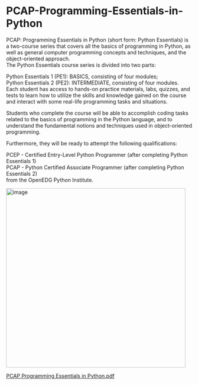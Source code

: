 # PCAP-Programming-Essentials-in-Python
PCAP: Programming Essentials in Python (short form: Python Essentials) is a two-course series that covers all the basics of programming in Python, as well as general computer programming concepts and techniques, and the object-oriented approach.<br>
The Python Essentials course series is divided into two parts:<br>

Python Essentials 1 (PE1): BASICS, consisting of four modules;<br>
Python Essentials 2 (PE2): INTERMEDIATE, consisting of four modules.<br>
Each student has access to hands-on practice materials, labs, quizzes, and tests to learn how to utilize the skills and knowledge gained on the course and interact with some real-life programming tasks and situations.<br>

Students who complete the course will be able to accomplish coding tasks related to the basics of programming in the Python language, and to understand the fundamental notions and techniques used in object-oriented programming.<br>

Furthermore, they will be ready to attempt the following qualifications:<br>

PCEP - Certified Entry-Level Python Programmer (after completing Python Essentials 1)<br>
PCAP - Python Certified Associate Programmer (after completing Python Essentials 2)<br>
from the OpenEDG Python Institute.<br>

<img width="485" alt="image" src="https://user-images.githubusercontent.com/83746123/218042881-11ac86e6-7aa4-46cf-8bb4-9f2fb2440996.png"><br>

[PCAP Programming Essentials in Python.pdf](https://github.com/prashant-027/PCAP-Programming-Essentials-in-Python/files/10705407/PCAP.Programming.Essentials.in.Python.pdf)
